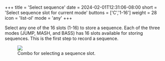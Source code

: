 +++
title = 'Select sequence'
date = 2024-02-01T12:31:06-08:00
short = 'Select sequence slot for current mode'
buttons = ['C','1-16']
weight = 28
icon = 'list-ol'
mode = 'any'
+++

Select any one of the 16 slots (1-16) to store a sequence. Each of the three modes (JUMP, MASH, and BASS) has 16 slots available for storing sequences. This is the first step to record a sequence.

<figure class="imgcombo">
<img src="/img/sequence_select.webp">
<figcaption>Combo for selecting a sequence slot.</figcaption>
</figure>
